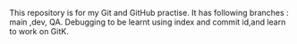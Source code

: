 This repository is for my Git and GitHub practise.
 It has following branches : main ,dev, QA.
 Debugging to be learnt using index and commit id,and learn to work on GitK.

 
